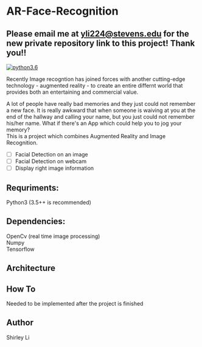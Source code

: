 # AR-Face-Recognition

## Please email me at yli224@stevens.edu for the new private repository link to this project! Thank you!! 
[![python3.6](https://img.shields.io/badge/python-3.6-brightgreen.svg)]()

Recently Image recogntion has joined forces with another cutting-edge technology - augmented reality - to create an entire differnt world that provides both an entertaining and commercial value.

A lot of people have really bad memories and they just could not remember a new face. It is really awkward that when someone is waiving at you at the end of the hallway and calling your name, but you just could not remember his/her name. What if there's an App which could help you to jog your memory?  
This is a project which combines Augmented Reality and Image Recognition.    

- [ ] Facial Detection on an image    
- [ ] Facial Detection on webcam    
- [ ] Display right image information

## Requriments: 
Python3 (3.5++ is recommended)

## Dependencies: 
OpenCv (real time image processing)  
Numpy  
Tensorflow

## Architecture

## How To
Needed to be implemented after the project is finished

## Author

Shirley Li

